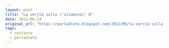 ```yaml
---
layout: post
title: "La verità sulla \"vitamina\" D"
date: 2012-06-14
original_url: "https://perladieta.blogspot.com/2012/06/la-verita-sulla-vitamina-d.html"
tags:
  - restauro
  - perladieta
---
```



